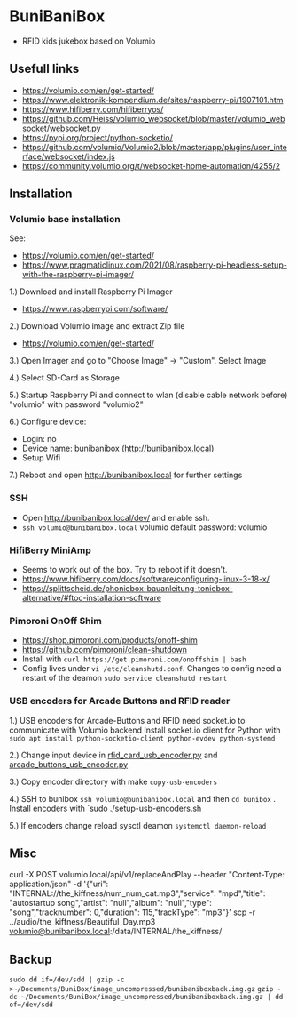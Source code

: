 # BuniBaniBox

- RFID kids jukebox based on Volumio

## Usefull links

- https://volumio.com/en/get-started/
- https://www.elektronik-kompendium.de/sites/raspberry-pi/1907101.htm 
- https://www.hifiberry.com/hifiberryos/
- https://github.com/Heiss/volumio_websocket/blob/master/volumio_websocket/websocket.py
- https://pypi.org/project/python-socketio/
- https://github.com/volumio/Volumio2/blob/master/app/plugins/user_interface/websocket/index.js
- https://community.volumio.org/t/websocket-home-automation/4255/2

## Installation

### Volumio base installation

See:
- https://volumio.com/en/get-started/
- https://www.pragmaticlinux.com/2021/08/raspberry-pi-headless-setup-with-the-raspberry-pi-imager/

1.) Download and install Raspberry Pi Imager
- https://www.raspberrypi.com/software/

2.) Download Volumio image and extract Zip file
- https://volumio.com/en/get-started/

3.) Open Imager and go to "Choose Image" -> "Custom". Select Image

4.) Select SD-Card as Storage

5.) Startup Raspberry Pi and connect to wlan (disable cable network before) "volumio" with password "volumio2"

6.) Configure device:
- Login: no
- Device name: bunibanibox (http://bunibanibox.local)
- Setup Wifi

7.) Reboot and open http://bunibanibox.local for further settings

### SSH

- Open http://bunibanibox.local/dev/ and enable ssh.
- `ssh volumio@bunibanibox.local` volumio default password: volumio

### HifiBerry MiniAmp 
- Seems to work out of the box. Try to reboot if it doesn't.
- https://www.hifiberry.com/docs/software/configuring-linux-3-18-x/
- https://splittscheid.de/phoniebox-bauanleitung-toniebox-alternative/#ftoc-installation-software

### Pimoroni OnOff Shim
- https://shop.pimoroni.com/products/onoff-shim
- https://github.com/pimoroni/clean-shutdown
- Install with `curl https://get.pimoroni.com/onoffshim | bash`
- Config lives under `vi /etc/cleanshutd.conf`. Changes to config need a restart of the deamon `sudo service cleanshutd restart`


### USB encoders for Arcade Buttons and RFID reader
1.) USB encoders for Arcade-Buttons and RFID need socket.io to communicate with Volumio backend
Install socket.io client for Python with `sudo apt install python-socketio-client python-evdev python-systemd`

2.) Change input device in [rfid_card_usb_encoder.py](bunibox/rfid_card_usb_encoder.py) and [arcade_buttons_usb_encoder.py](bunibox/arcade_buttons_usb_encoder.py)

3.) Copy encoder directory with make `copy-usb-encoders`

4.) SSH to bunibox `ssh volumio@bunibanibox.local` and then `cd bunibox` . 
Install encoders with `sudo ./setup-usb-encoders.sh

5.) If encoders change reload sysctl deamon `systemctl daemon-reload`


## Misc ##
curl -X POST volumio.local/api/v1/replaceAndPlay --header "Content-Type: application/json" -d '{"uri": "INTERNAL://the_kiffness/num_num_cat.mp3","service": "mpd","title": "autostartup song","artist": "null","album": "null","type": "song","tracknumber": 0,"duration": 115,"trackType": "mp3"}'
scp -r ../audio/the_kiffness/Beautiful_Day.mp3 volumio@bunibanibox.local:/data/INTERNAL/the_kiffness/

## Backup ##
`sudo dd if=/dev/sdd | gzip -c >~/Documents/BuniBox/image_uncompressed/bunibaniboxback.img.gz`
`gzip -dc ~/Documents/BuniBox/image_uncompressed/bunibaniboxback.img.gz | dd of=/dev/sdd`

